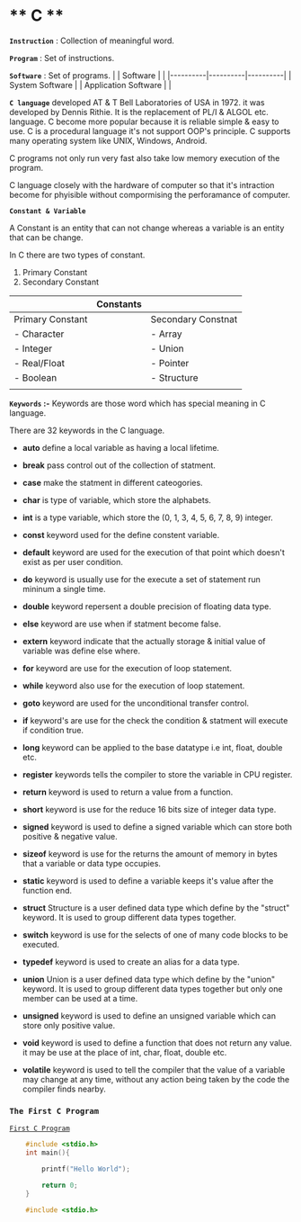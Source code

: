 # ** **C** **
**`Instruction`** : Collection of meaningful word.

**`Program`** : Set of instructions.

**`Software`** : Set of programs.
|  | Software |  |
|----------|----------|----------|
|  System Software |   | Application Software   |
|


**`C language`** developed AT & T Bell Laboratories of USA in 1972. it was developed by Dennis Rithie. It is the replacement of PL/I & ALGOL etc. language. C become more popular because it is reliable simple & easy to use. C is a procedural language it's not support OOP's principle. C supports many operating system like UNIX, Windows, Android.

C programs not only run very fast also take low memory execution of the program.

C language closely with the hardware of computer so that it's intraction become for phyisible without compormising the perforamance of computer.

**`Constant & Variable`** 

A Constant is an entity that can not change whereas a variable is an entity that can be change.

In C there are two types of constant.

1. Primary Constant
2. Secondary Constant

|   | Constants |   |
|----------|----------|----------|
| Primary Constant  || Secondary Constnat |
|    - Character    ||   - Array          |
|    - Integer      ||   - Union          |
|    - Real/Float   ||   - Pointer        |
|    - Boolean      ||   - Structure      |
|                   ||                    |

**`Keywords` :-** Keywords are those word which has special meaning in C language.

There are 32 keywords in the C language.

- **auto** define a local variable as having a local lifetime.

- **break** pass control out of the collection of statment.

- **case** make the statment in different cateogories.

- **char** is type of variable, which store the alphabets.

- **int** is a type variable, which store the (0, 1, 3, 4, 5, 6, 7, 8, 9) integer.

- **const** keyword used for the define constent variable.

- **default** keyword are used for the execution of that point which doesn't exist as per user condition.

- **do** keyword is usually use for the execute a set of statement run mininum a single time.

- **double** keyword repersent a double precision of floating data type.

- **else** keyword are use when if statment become false.

- **extern** keyword indicate that the actually storage & initial value of variable was define else where.

- **for** keyword are use for the execution of loop statement.

- **while** keyword also use for the execution of loop statement.

- **goto** keyword are used for the unconditional transfer control.

- **if** keyword's are use for the check the condition & statment will execute if condition true.

- **long** keyword can be applied to the base datatype i.e int, float, double etc.

- **register** keywords tells the compiler to store the variable in CPU register.

- **return** keyword is used to return a value from a function.
- **short** keyword is use for the reduce 16 bits size of integer data type.
- **signed** keyword is used to define a signed variable which can store both positive & negative value.
- **sizeof** keyword is use for the returns the amount of memory in bytes that a variable or data type occupies.
- **static** keyword is used to define a variable keeps it's value after the function end.
- **struct** Structure is a user defined data type which define by the "struct" keyword. It is used to group different data types together.
- **switch** keyword is use for the selects of one of many code blocks to be executed.
- **typedef** keyword is used to create an alias for a data type.   
- **union** Union is a user defined data type which define by the "union" keyword. It is used to group different data types together but only one member can be used at a time.
- **unsigned** keyword is used to define an unsigned variable which can store only positive value.
- **void**  keyword is used to define a function that does not return any value. it may be use at the place of int, char, float, double etc.
- **volatile**  keyword is used to tell the compiler that the value of a variable may change at any time, without any action being taken by the code the compiler finds nearby.

### **`The First C Program`**

[`First C Program`](FirstProgram.c)
``` c
    #include <stdio.h>
    int main(){

        printf("Hello World");

        return 0;
    }
```


``` c 
    #include <stdio.h>
```



